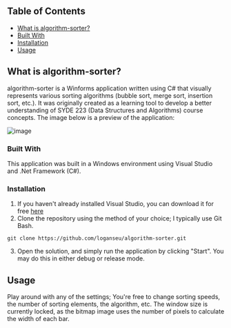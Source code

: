 ## Table of Contents

* [What is algorithm-sorter?](#what-is-algorithm-sorter)
* [Built With](#built-with)
* [Installation](#installation)
* [Usage](#usage)


## What is algorithm-sorter? 
algorithm-sorter is a Winforms application written using C# that visually represents various sorting algorithms (bubble sort, merge sort, insertion sort, etc.). It was originally created as a learning tool to develop a better understanding of SYDE 223 (Data Structures and Algorithms) course concepts. The image below is a preview of the application:

![image](media/screen.PNG)


### Built With
This application was built in a Windows environment using Visual Studio and .Net Framework (C#).


### Installation

1. If you haven't already installed Visual Studio, you can download it for free [here](https://visualstudio.microsoft.com/downloads)
2. Clone the repository using the method of your choice; I typically use Git Bash.
```
git clone https://github.com/loganseu/algorithm-sorter.git
```
3. Open the solution, and simply run the application by clicking "Start". You may do this in either debug or release mode.

## Usage

Play around with any of the settings; You're free to change sorting speeds, the number of sorting elements, the algorithm, etc. The window size is currently locked, as the bitmap image uses the number of pixels to calculate the width of each bar.
